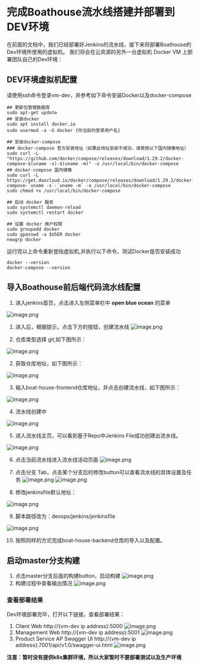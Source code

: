 # 完成Boathouse流水线搭建并部署到DEV环境

在前面的文档中，我们已经部署好Jenkins的流水线，接下来将部署Boathouse的Dev环境所使用的虚拟机。
我们将会在云资源的另外一台虚拟机 Docker VM 上部署团队自己的Dev环境：

## DEV环境虚拟机配置

请使用ssh命令登录vm-dev，并参考如下命令安装Docker以及docker-compose

```shell
## 更新包管理数据库
sudo apt-get update
## 安装docker
sudo apt install docker.io
sudo usermod -a -G docker {你当前的登录用户名}

## 安装docker-compose
### docker-compose 官方安装地址（如果此地址安装不成功，请使用以下国内镜像地址）
sudo curl -L "https://github.com/docker/compose/releases/download/1.29.2/docker-compose-$(uname -s)-$(uname -m)" -o /usr/local/bin/docker-compose
## docker-compose 国内镜像
sudo curl -L https://get.daocloud.io/docker/compose/releases/download/1.29.2/docker-compose-`uname -s`-`uname -m` -o /usr/local/bin/docker-compose
sudo chmod +x /usr/local/bin/docker-compose

## 启动 docker 服务
sudo systemctl daemon-reload
sudo systemctl restart docker 

## 设置 docker 用户权限
sudo groupadd docker 
sudo gpasswd -a $USER docker
newgrp docker
```

运行完以上命令重新登陆虚拟机,并执行以下命令，测试Docker是否安装成功

```shell
docker --version
docker-compose --version
```

## 导入Boathouse前后端代码流水线配置

1. 进入jenkins首页，点击进入左侧菜单栏中 **open blue ocean** 的菜单

![image.png](.attachments/image-36a3e741-2840-4470-a045-2a00503ad262.png)

1. 进入后，根据提示，点击下方的按钮，创建流水线
![image.png](.attachments/image-b33842d4-c08a-49c5-8621-c1560d31492a.png)

1. 仓库类型选择 git,如下图所示：

![image.png](.attachments/jenkins01.png)

2. 获取仓库地址，如下图所示：

![image.png](images/gitee-url.png)

3. 输入boat-house-frontend仓库地址，并点击创建流水线，如下图所示：

![image.png](.attachments/jenkins02.png)

4. 流水线创建中

![image.png](.attachments/jenkins03.png)

5. 进入流水线主页，可以看到基于Repo中Jenkins File成功创建出流水线。

![image.png](.attachments/image-3c7d5ea4-52bf-4c49-9e0c-8375d8c027cc.png)

6. 点击当前流水线进入流水线活动页面
![image.png](images/teamguide-ci-00.png)

7. 点击分支 Tab，点击某个分支后的修改button可以查看流水线的具体设置及任务
![image.png](images/teamguide-ci-01.png)
![image.png](images/teamguide-ci-02.png)

8. 修改jenkinsfile默认地址：

![image.png](.attachments/jenkins04.png)

9. 脚本路径改为：devops/jenkins/jenkinsfile

![image.png](.attachments/jenkins05.png)

10. 按照同样的方式完成boat-house-backend仓库的导入以及配置。

## 启动master分支构建

1. 点击master分支后面的构建button，启动构建
![image.png](images/teamguide-cd-10.png)
1. 构建过程中查看输出情况
![image.png](images/teamguide-cd-11.png)

### 查看部署结果

Dev环境部署完毕，打开以下链接，查看部署结果：
1. Client Web 
http://{vm-dev ip address}:5000
![image.png](images/teamguide-cd-12.png)
1. Management Web
http://{vm-dev ip address}:5001
![image.png](images/teamguide-cd-13.png)
1. Product Service AP Swagger UI
http://{vm-dev ip address}:7001/api/v1.0/swagger-ui.html
![image.png](images/teamguide-cd-14.png)

**注意：暂时没有提供k8s集群环境，所以大家暂时不要部署测试以及生产环境**
